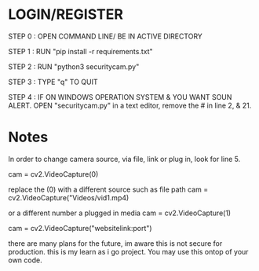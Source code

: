 # LOGIN/REGISTER

STEP 0 : OPEN COMMAND LINE/ BE IN ACTIVE DIRECTORY

STEP 1 : RUN "pip install -r requirements.txt"

STEP 2 : RUN "python3 securitycam.py"

STEP 3 : TYPE "q" TO QUIT

STEP 4 : IF ON WINDOWS OPERATION SYSTEM & YOU WANT SOUN ALERT. OPEN "securitycam.py"
in a text editor, remove the # in line 2, & 21.

# Notes

In order to change camera source, via file, link or plug in,
look for line 5.

cam = cv2.VideoCapture(0)

replace the (0) with a different source such as file path
cam = cv2.VideoCapture("Videos/vid1.mp4)

or a different number a plugged in media
cam = cv2.VideoCapture(1)

cam = cv2.VideoCapture("websitelink:port")

there are many plans for the future, im aware this is not secure for production. this is my learn as i go project.
You may use this ontop of your own code.

